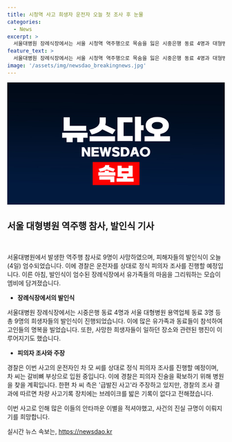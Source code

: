 ```yaml
---
title: 시청역 사고 희생자 운전자 오늘 첫 조사 후 눈물
categories:
  - News
excerpt: >
  서울대병원 장례식장에서는 서울 시청역 역주행으로 목숨을 잃은 시중은행 동료 4명과 대형병원 용역업체 동료 3명의 발인식이 진행됐다. 참석한 100여 명의 은행 동료와 유가족들이 함께 고인들을 추모했고, 이른 아침부터 건물 밖에 도열해 마지막 발걸음을 지켜봤다. 경찰은 운전자를 상대로 정식 피의자 조사를 진행할 예정이며, 운전자 측은 급발진 사고 주장하고 있지만 사고기록 장치에는 브레이크를 밟은 기록이 없다고 전해졌다. (출처: 연합뉴스)
feature_text: >
  서울대병원 장례식장에서는 서울 시청역 역주행으로 목숨을 잃은 시중은행 동료 4명과 대형병원 용역업체 동료 3명의 발인식이 진행됐다. 참석한 100여 명의 은행 동료와 유가족들이 함께 고인들을 추모했고, 이른 아침부터 건물 밖에 도열해 마지막 발걸음을 지켜봤다. 경찰은 운전자를 상대로 정식 피의자 조사를 진행할 예정이며, 운전자 측은 급발진 사고 주장하고 있지만 사고기록 장치에는 브레이크를 밟은 기록이 없다고 전해졌다. (출처: 연합뉴스)
image: '/assets/img/newsdao_breakingnews.jpg'
---
```


<p><img src="/assets/img/newsdao_breakingnews.jpg" alt="ranknews 속보" /></p>

<h2 data-ke-size="size26">서울 대형병원 역주행 참사, 발인식 기사</h2>

<p data-ke-size="size16">&nbsp;</p>

<p>서울대병원에서 발생한 역주행 참사로 9명이 사망하였으며, 피해자들의 발인식이 오늘(4일) 엄수되었습니다. 이에 경찰은 운전자를 상대로 정식 피의자 조사를 진행할 예정입니다. 이른 아침, 발인식이 엄수된 장례식장에서 유가족들의 마음을 그리워하는 모습이 엠비에 담겨졌습니다.</p>

<ul>
<li><b>장례식장에서의 발인식</b></li>
</ul>

<p>서울대병원 장례식장에서는 시중은행 동료 4명과 서울 대형병원 용역업체 동료 3명 등 총 9명의 희생자들의 발인식이 진행되었습니다. 이에 많은 유가족과 동료들이 참석하여 고인들의 명복을 빌었습니다. 또한, 사망한 희생자들이 일하던 장소와 관련된 행진이 이루어지기도 했습니다.</p>

<ul>
<li><b>피의자 조사와 주장</b></li>
</ul>

<p>경찰은 이번 사고의 운전자인 차 모 씨를 상대로 정식 피의자 조사를 진행할 예정이며, 차 씨는 갈비뼈 부상으로 입원 중입니다. 이에 경찰은 피의자 진술을 확보하기 위해 병원을 찾을 계획입니다. 한편 차 씨 측은 '급발진 사고'라 주장하고 있지만, 경찰의 조사 결과에 따르면 차량 사고기록 장치에는 브레이크를 밟은 기록이 없다고 전해졌습니다.</p>

<p>이번 사고로 인해 많은 이들의 안타까운 이별을 적셔야했고, 사건의 진실 규명이 이뤄지기를 희망합니다.</p>
실시간 뉴스 속보는, <a href="https://newsdao.kr" rel="dofollow">https://newsdao.kr</a>


